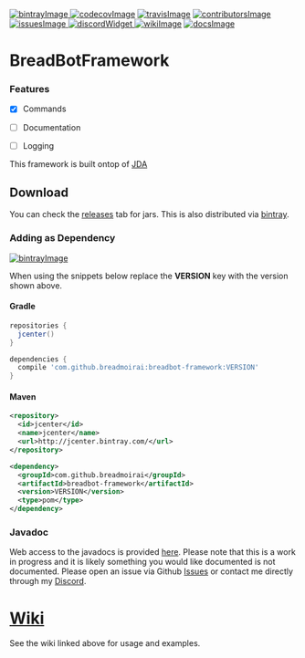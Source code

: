 [bintrayImage]: https://api.bintray.com/packages/breadmoirai/maven/breadbot-framework/images/download.svg
[bintrayLink]: https://bintray.com/breadmoirai/maven/breadbot-framework/_latestVersion
[codecovImage]: https://codecov.io/gh/BreadMoirai/BreadBotFramework/branch/master/graph/badge.svg
[codecovLink]: https://codecov.io/gh/BreadMoirai/BreadBotFramework
[travisImage]: https://travis-ci.org/BreadMoirai/BreadBotFramework.svg?branch=development
[travisLink]: https://travis-ci.org/BreadMoirai/BreadBotFramework
[contributorsImage]: https://img.shields.io/github/contributors/BreadMoirai/BreadBotFramework.svg
[contributorsLink]: https://github.com/BreadMoirai/BreadBotFramework/graphs/contributors
[issuesImage]: https://img.shields.io/github/issues-raw/BreadMoirai/BreadBotFramework.svg
[issuesLink]: https://github.com/BreadMoirai/BreadBotFramework/issues
[discordWidget]: https://discordapp.com/api/guilds/284822192821108736/widget.png
[discordInvite]: https://discord.gg/yAMdGU9
[wikiImage]: https://img.shields.io/badge/wiki-here-orange.svg
[wikiLink]: https://github.com/BreadMoirai/BreadBotFramework/wiki
[docsImage]: https://img.shields.io/badge/docs-here-yellow.svg
[docsLink]: https://breadmoirai.github.io/BreadBotFramework/

[ ![bintrayImage][] ][bintrayLink]
[ ![codecovImage][]][codecovLink]
[ ![travisImage][]][travisLink]
[ ![contributorsImage][] ][contributorsLink]
[ ![issuesImage][] ][issuesLink]
[ ![discordWidget][] ][discordInvite]
[ ![wikiImage][]][wikiLink]
[ ![docsImage][]][docsLink]

# BreadBotFramework

### Features
 - [x] Commands
 - [ ] Documentation
 - [ ] Logging


This framework is built ontop of [JDA](https://github.com/DV8FromTheWorld/JDA)
## Download
You can check the [releases](https://github.com/BreadMoirai/BreadBotFramework/releases) tab for jars. This is also distributed via [bintray][bintrayLink].

### Adding as Dependency
[![bintrayImage][]][bintrayLink] 

When using the snippets below replace the **VERSION** key with the version shown above.

#### Gradle
```groovy
repositories {
  jcenter()
}

dependencies {
  compile 'com.github.breadmoirai:breadbot-framework:VERSION'
}
```

#### Maven
```xml
<repository>
  <id>jcenter</id>
  <name>jcenter</name>
  <url>http://jcenter.bintray.com/</url>
</repository>

<dependency>
  <groupId>com.github.breadmoirai</groupId>
  <artifactId>breadbot-framework</artifactId>
  <version>VERSION</version>
  <type>pom</type>
</dependency>
```

### Javadoc
Web access to the javadocs is provided [here][docsLink]. Please note that this is a work in progress and it is likely something you would like documented is not documented. Please open an issue via Github [Issues](https://github.com/BreadMoirai/BreadBotFramework/issues) or contact me directly through my [Discord][discordInvite].

# [Wiki](https://github.com/BreadMoirai/BreadBotFramework/wiki)
See the wiki linked above for usage and examples.
